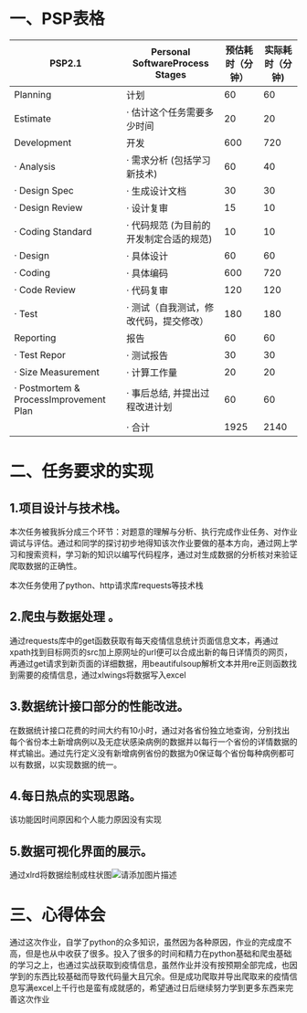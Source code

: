 ﻿
# 一、PSP表格
| PSP2.1 | Personal SoftwareProcess Stages |预估耗时（分钟） |实际耗时（分钟)|
|--|--|--|--|
| Planning  | 计划 |60|60
| Estimate|· 估计这个任务需要多少时间|20|20
|Development|开发 |600|720
|· Analysis|· 需求分析 (包括学习新技术)|60|40
|· Design Spec|· 生成设计文档|30|30
|· Design Review|· 设计复审|15|10
|· Coding Standard|· 代码规范 (为目前的开发制定合适的规范)|10|10
|· Design|· 具体设计|60|60
|· Coding|· 具体编码|600|720
|· Code Review|· 代码复审|120|120
|· Test|· 测试（自我测试，修改代码，提交修改）|180|180
|Reporting |报告|60|60
|· Test Repor|· 测试报告|30|30
|· Size Measurement|· 计算工作量|20|20
|· Postmortem & ProcessImprovement Plan|· 事后总结, 并提出过程改进计划|60|60
||· 合计|1925|2140






# 二、任务要求的实现
 

## 1.项目设计与技术栈。

本次任务被我拆分成三个环节：对题意的理解与分析、执行完成作业任务、对作业调试与评估。通过和同学的探讨初步地得知该次作业要做的基本方向，通过网上学习和搜索资料，学习新的知识以编写代码程序，通过对生成数据的分析核对来验证爬取数据的正确性。
	
本次任务使用了python、http请求库requests等技术栈

## 2.爬虫与数据处理 。
通过requests库中的get函数获取有每天疫情信息统计页面信息文本，再通过xpath找到目标网页的src加上原网址的url便可以合成出新的每日详情页的网页，再通过get请求到新页面的详细数据，用beautifulsoup解析文本并用re正则函数找到需要的疫情信息，通过xlwings将数据写入excel

## 3.数据统计接口部分的性能改进。

	
在数据统计接口花费的时间大约有10小时，通过对各省份独立地查询，分别找出每个省份本土新增病例以及无症状感染病例的数据并以每行一个省份的详情数据的样式输出。通过先行定义没有新增病例省份的数据为0保证每个省份每种病例都可以有数据，以实现数据的统一。
	

## 4.每日热点的实现思路。

该功能因时间原因和个人能力原因没有实现

## 5.数据可视化界面的展示。

通过xlrd将数据绘制成柱状图![请添加图片描述](https://img-blog.csdnimg.cn/7cf9f4ef66bc47aeac320894c8a03a02.png)



# 三、心得体会
 通过这次作业，自学了python的众多知识，虽然因为各种原因，作业的完成度不高，但是也从中收获了很多。投入了很多的时间和精力在python基础和爬虫基础的学习之上，也通过实战获取到疫情信息，虽然作业并没有按预期全部完成，也因学到的东西比较基础而导致代码量大且冗余。但是成功爬取并导出爬取来的疫情信息写满excel上千行也是蛮有成就感的，希望通过日后继续努力学到更多东西来完善这次作业

